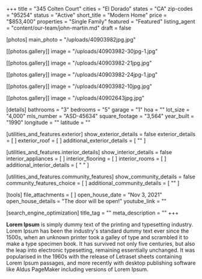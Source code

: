 +++
title = "345 Colten Court"
cities = "El Dorado"
states = "CA"
zip-codes = "95254"
status = "Active"
short_title = "Modern Home"
price = "$853,400"
properties = "Single Family"
featured = "Featured"
listing_agent = "content/our-team/john-martin.md"
draft = false

[photos]
main_photo = "/uploads/40903982jpg.jpg"

  [[photos.gallery]]
  image = "/uploads/40903982-30jpg-1.jpg"

  [[photos.gallery]]
  image = "/uploads/40903982-21jpg.jpg"

  [[photos.gallery]]
  image = "/uploads/40903982-24jpg-1.jpg"

  [[photos.gallery]]
  image = "/uploads/40903982-10jpg.jpg"

  [[photos.gallery]]
  image = "/uploads/40902643jpg.jpg"

[details]
bathrooms = "3"
bedrooms = "5"
garage = "1"
hoa = ""
lot_size = "4,000"
mls_number = "ASD-45634"
square_footage = "3,564"
year_built = "1990"
longitude = ""
latitude = ""

[utilities_and_features.exterior]
show_exterior_details = false
exterior_details = [ ]
exterior_roof = [ ]
additional_exterior_details = [ "" ]

[utilities_and_features.interior_details]
show_interior_details = false
interior_appliances = [ ]
interior_flooring = [ ]
interior_rooms = [ ]
additional_interior_details = [ " " ]

[utilities_and_features.community_features]
show_community_details = false
community_features_choice = [ ]
additional_community_details = [ "" ]

[tools]
file_attachments = [ ]
open_house_date = "Nov 3, 2021"
open_house_details = "The door will be open!"
youtube_link = ""

[search_engine_optimization]
title_tag = ""
meta_description = ""
+++

**Lorem Ipsum**&nbsp;is simply dummy text of the printing and typesetting industry. Lorem Ipsum has been the industry's standard dummy text ever since the 1500s, when an unknown printer took a galley of type and scrambled it to make a type specimen book. It has survived not only five centuries, but also the leap into electronic typesetting, remaining essentially unchanged. It was popularised in the 1960s with the release of Letraset sheets containing Lorem Ipsum passages, and more recently with desktop publishing software like Aldus PageMaker including versions of Lorem Ipsum.

